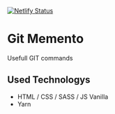 [![Netlify Status](https://api.netlify.com/api/v1/badges/e63eee64-4aa6-4690-939d-ba1335fe5d9d/deploy-status)](https://app.netlify.com/sites/festive-jepsen-3814be/deploys)

# Git Memento

Usefull GIT commands

## Used Technologys
- HTML / CSS / SASS / JS Vanilla
- Yarn 
